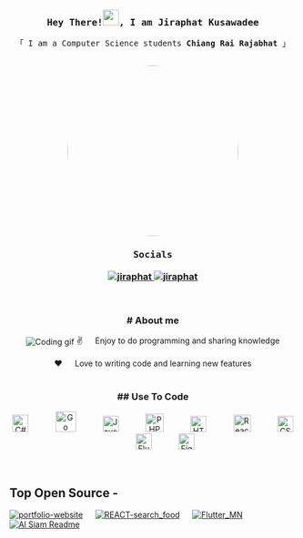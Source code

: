 <!--
<h2 align="center">
  สวัสดี ยินดีต้อนรับเข้าสู่หน้าโปรไฟล์ของ Jiraphat
  <img src="https://media.giphy.com/media/hvRJCLFzcasrR4ia7z/giphy.gif" width="28">
</h2>
-->

<!-- Intro  -->
<h3 align="center">
        <samp> Hey There!<img src="https://media.giphy.com/media/hvRJCLFzcasrR4ia7z/giphy.gif" width="28">, I am
                <b><a>Jiraphat Kusawadee</a></b>
        </samp>
</h3>


<p align="center"> 
  <samp>
    「 I am a Computer Science students <b>Chiang Rai Rajabhat</b> 」
    <br>
    <br>
  </samp>
  <div align="center">
    <img src="https://media4.giphy.com/media/v1.Y2lkPTc5MGI3NjExOWFydnl2czRlZXIyeHk5dzZkdmpkMGZhbWYyanhwdWRua2N5N2ZvYiZlcD12MV9pbnRlcm5hbF9naWZfYnlfaWQmY3Q9Zw/qgQUggAC3Pfv687qPC/giphy.gif" style="width: 300px; height: auto; border-radius: 50%;" />
  
  </div>
</p>

<h3 align="center">
  <samp>
    Socials
    <br>
    <br>
  </samp>
  <a href="https://www.instagram.com/dn_jiraphat/" target="_blank">
    <img src="https://img.shields.io/badge/Instagram-fe4164?style=for-the-badge&logo=instagram&logoColor=white" alt="jiraphat" />
  </a> 
  <a href="https://www.facebook.com/deknoyruzi" target="_blank">
    <img src="https://img.shields.io/badge/Facebook-20BEFF?&style=for-the-badge&logo=facebook&logoColor=white" alt="jiraphat"  />
  </a> 
</h3>
<br />


<!-- About Section -->
<h3 align="center"># About me</h3>
 
<p align="center">
  <img align="center" src="/assets/programmer.gif" alt="Coding gif" />
  ✌️ &emsp; Enjoy to do programming and sharing knowledge <br/><br/>
  ❤️ &emsp; Love to writing code and learning new features<br/><br/>
</p>

<h3 align="center">## Use To Code</h3>
<p align="center">
  <img src="https://upload.wikimedia.org/wikipedia/commons/thumb/b/bd/Logo_C_sharp.svg/384px-Logo_C_sharp.svg.png?20221121173824" width="28" height="30" alt="C#" />
  &nbsp;&nbsp;&nbsp;&nbsp;&nbsp;&nbsp;&nbsp;&nbsp;&nbsp;&nbsp;
  <img src="https://raw.githubusercontent.com/danielcranney/readme-generator/main/public/icons/skills/go-colored.svg" width="36" height="36" alt="Go" />
  &nbsp;&nbsp;&nbsp;&nbsp;&nbsp;&nbsp;&nbsp;&nbsp;&nbsp;&nbsp;
  <img src="https://raw.githubusercontent.com/danielcranney/readme-generator/main/public/icons/skills/javascript-colored.svg" width="28" height="28" alt="JavaScript" />
  &nbsp;&nbsp;&nbsp;&nbsp;&nbsp;&nbsp;&nbsp;&nbsp;&nbsp;&nbsp;
  <img src="https://raw.githubusercontent.com/danielcranney/readme-generator/main/public/icons/skills/php-colored.svg" width="32" height="32" alt="PHP" />
  &nbsp;&nbsp;&nbsp;&nbsp;&nbsp;&nbsp;&nbsp;&nbsp;&nbsp;&nbsp;
  <img src="https://cdn-icons-png.flaticon.com/512/732/732212.png" width="28" height="28" alt="HTML5" />
  &nbsp;&nbsp;&nbsp;&nbsp;&nbsp;&nbsp;&nbsp;&nbsp;&nbsp;&nbsp;
  <img src="https://raw.githubusercontent.com/danielcranney/readme-generator/main/public/icons/skills/react-colored.svg" width="30" height="30" alt="React" />
  &nbsp;&nbsp;&nbsp;&nbsp;&nbsp;&nbsp;&nbsp;&nbsp;&nbsp;&nbsp;
  <img src="https://upload.wikimedia.org/wikipedia/commons/thumb/6/62/CSS3_logo.svg/800px-CSS3_logo.svg.png" width="28" height="28" alt="CSS3" />
  &nbsp;&nbsp;&nbsp;&nbsp;&nbsp;&nbsp;&nbsp;&nbsp;&nbsp;&nbsp;
  <img src="https://upload.wikimedia.org/wikipedia/commons/thumb/7/79/Flutter_logo.svg/2048px-Flutter_logo.svg.png" width="28" height="28" alt="Flutter" />
  &nbsp;&nbsp;&nbsp;&nbsp;&nbsp;&nbsp;&nbsp;&nbsp;&nbsp;&nbsp;
  <img src="https://raw.githubusercontent.com/danielcranney/readme-generator/main/public/icons/skills/figma-colored.svg" width="28" height="28" alt="Figma" />
</p>

  
<br/>

## Top Open Source -

[![portfolio-website](https://github-readme-stats.vercel.app/api/pin/?username=csjiraphat&repo=portfolio-website&border_color=7F3FBF&bg_color=0D1117&title_color=C9D1D9&text_color=8B949E&icon_color=7F3FBF)](https://github.com/csjiraphat/portfolio-website) &emsp; 
[![REACT-search_food](https://github-readme-stats.vercel.app/api/pin/?username=csjiraphat&repo=REACT-search_food&border_color=7F3FBF&bg_color=0D1117&title_color=C9D1D9&text_color=8B949E&icon_color=7F3FBF)](https://github.com/csjiraphat/REACT-search_food) &emsp; 
[![Flutter_MN](https://github-readme-stats.vercel.app/api/pin/?username=csjiraphat&repo=Flutter_MN&border_color=7F3FBF&bg_color=0D1117&title_color=C9D1D9&text_color=8B949E&icon_color=7F3FBF)](https://github.com/csjiraphat/Flutter_MN) &emsp; 
[![Al Siam Readme](https://github-readme-stats.vercel.app/api/pin/?username=csjiraphat&repo=weather_app&border_color=7F3FBF&bg_color=0D1117&title_color=C9D1D9&text_color=8B949E&icon_color=7F3FBF)](https://github.com/csjiraphat/weather_app)



